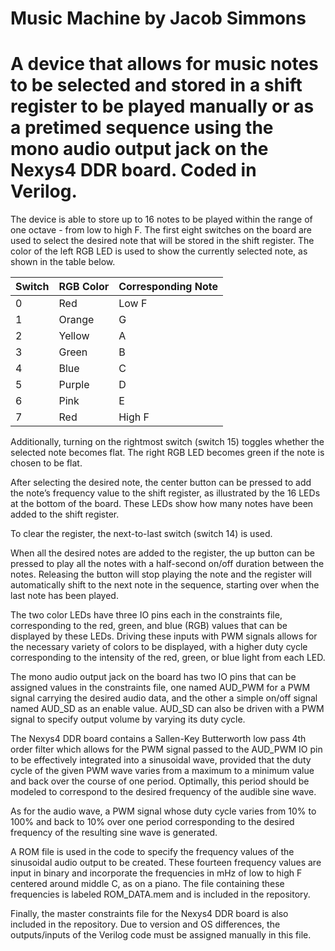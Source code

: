# Music Machine by Jacob Simmons
<h1>A device that allows for music notes to be selected and stored in a shift register to be played manually or as a pretimed sequence using the mono audio output jack on the Nexys4 DDR board. Coded in Verilog.</h1>

<p>The device is able to store up to 16 notes to be played within the range of one octave - from
low to high F. The first eight switches on the board are used to select the desired note that
will be stored in the shift register. The color of the left RGB LED is used to show the
currently selected note, as shown in the table below.</p>

|Switch|RGB Color|Corresponding Note|
|---|---|---|
| 0 | Red | Low F |
| 1 | Orange | G |
| 2 | Yellow | A |
| 3 | Green | B |
| 4 | Blue | C |
| 5 | Purple | D |
| 6 | Pink | E |
| 7 | Red | High F |

<p>Additionally, turning on the rightmost switch (switch 15) toggles whether the selected note
becomes flat. The right RGB LED becomes green if the note is chosen to be flat.</p>
<p>After selecting the desired note, the center button can be pressed to add the note’s frequency
value to the shift register, as illustrated by the 16 LEDs at the bottom of the board. These LEDs
show how many notes have been added to the shift register. </p>
<p>To clear the register, the next-to-last switch (switch 14) is used. </p>
<p>When all the desired notes are added to the register, the up button can be pressed to play
all the notes with a half-second on/off duration between the notes. Releasing the button will stop playing the note
and the register will automatically shift to the next note in the sequence, starting over when the
last note has been played.</p>
<p>The two color LEDs have three IO pins each in the constraints file, corresponding to the red,
green, and blue (RGB) values that can be displayed by these LEDs. Driving these inputs with
PWM signals allows for the necessary variety of colors to be displayed, with a higher duty cycle
corresponding to the intensity of the red, green, or blue light from each LED.</p>
<p>The mono audio output jack on the board has two IO pins that can be assigned values in the
constraints file, one named AUD_PWM for a PWM signal carrying the desired audio data, and
the other a simple on/off signal named AUD_SD as an enable value. AUD_SD can also be
driven with a PWM signal to specify output volume by varying its duty cycle.</p>
<p>The Nexys4 DDR board contains a Sallen-Key Butterworth low pass 4th order filter which allows
for the PWM signal passed to the AUD_PWM IO pin to be effectively integrated into a
sinusoidal wave, provided that the duty cycle of the given PWM wave varies from a maximum to
a minimum value and back over the course of one period. Optimally, this period should be
modeled to correspond to the desired frequency of the audible sine wave.</p>
<p>As for the audio wave, a PWM signal whose duty cycle varies from 10% to 100% and back to
10% over one period corresponding to the desired frequency of the resulting sine wave is
generated.</p>
<p>A ROM file is used in the code to specify the frequency values of the sinusoidal audio output to be created. These fourteen 
frequency values are input in binary and incorporate the frequencies in mHz of low to high F centered around middle C, as on a piano. The file containing these frequencies is labeled
ROM_DATA.mem and is included in the repository.</p>
<p>Finally, the master constraints file for the Nexys4 DDR board is also included in the repository. Due to version and OS differences, the outputs/inputs of the Verilog code must be assigned manually in this file.</p>
